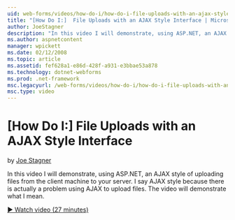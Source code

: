 ```yaml
---
uid: web-forms/videos/how-do-i/how-do-i-file-uploads-with-an-ajax-style-interface
title: "[How Do I:]  File Uploads with an AJAX Style Interface | Microsoft Docs"
author: JoeStagner
description: "In this video I will demonstrate, using ASP.NET, an AJAX style of uploading files from the client machine to your server. I say AJAX style because there is a..."
ms.author: aspnetcontent
manager: wpickett
ms.date: 02/12/2008
ms.topic: article
ms.assetid: fef628a1-e86d-428f-a931-e3bbae53a878
ms.technology: dotnet-webforms
ms.prod: .net-framework
msc.legacyurl: /web-forms/videos/how-do-i/how-do-i-file-uploads-with-an-ajax-style-interface
msc.type: video
---
```

[How Do I:]  File Uploads with an AJAX Style Interface
====================
by [Joe Stagner](https://github.com/JoeStagner)

In this video I will demonstrate, using ASP.NET, an AJAX style of uploading files from the client machine to your server. I say AJAX style because there is actually a problem using AJAX to upload files. The video will demonstrate what I mean.

[&#9654; Watch video (27 minutes)](https://channel9.msdn.com/Blogs/ASP-NET-Site-Videos/how-do-i-file-uploads-with-an-ajax-style-interface)
